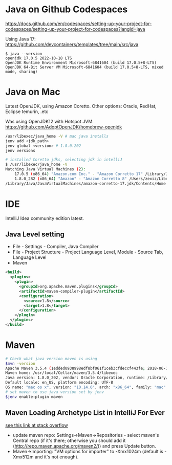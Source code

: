 # Java on Github Codespaces

https://docs.github.com/en/codespaces/setting-up-your-project-for-codespaces/setting-up-your-project-for-codespaces?langId=java

Using Java 17: https://github.com/devcontainers/templates/tree/main/src/java

```
$ java --version
openjdk 17.0.5 2022-10-18 LTS
OpenJDK Runtime Environment Microsoft-6841604 (build 17.0.5+8-LTS)
OpenJDK 64-Bit Server VM Microsoft-6841604 (build 17.0.5+8-LTS, mixed mode, sharing)
```

# Java on Mac

Latest OpenJDK, using Amazon Coretto. Other options: Oracle, RedHat, Eclipse temurin, .etc

Was using OpenJDK12 with Hotspot JVM: https://github.com/AdoptOpenJDK/homebrew-openjdk

```bash
/usr/libexec/java_home -V # mac java installs
jenv add <jdk_path>
jenv global <version> # 1.8.0.202
jenv versions
```

```bash
# installed Coretto jdks, selecting jdk in intelliJ
$ /usr/libexec/java_home -V
Matching Java Virtual Machines (2):
    17.0.5 (x86_64) "Amazon.com Inc." - "Amazon Corretto 17" /Library/Java/JavaVirtualMachines/amazon-corretto-17.jdk/Contents/Home
    1.8.0_282 (x86_64) "Amazon" - "Amazon Corretto 8" /Users/zexiz/Library/Java/JavaVirtualMachines/corretto-1.8.0_282/Contents/Home
/Library/Java/JavaVirtualMachines/amazon-corretto-17.jdk/Contents/Home
```

# IDE

IntelliJ Idea community edition latest.

## Java Level setting

- File - Settings - Compiler, Java Compiler
- File - Project Structure - Project Language Level, Module - Source Tab, Language Level
- Maven

```xml
<build>
  <plugins>
    <plugin>
      <groupId>org.apache.maven.plugins</groupId>
      <artifactId>maven-compiler-plugin</artifactId>
      <configuration>
        <source>1.8</source>
        <target>1.8</target>
      </configuration>
    </plugin>
  </plugins>
</build>
```

# Maven

```bash
# Check what java version maven is using
$mvn -version
Apache Maven 3.5.4 (1edded0938998edf8bf061f1ceb3cfdeccf443fe; 2018-06-17T11:33:14-07:00)
Maven home: /usr/local/Cellar/maven/3.5.4/libexec
Java version: 1.8.0_202, vendor: Oracle Corporation, runtime: /Library/Java/JavaVirtualMachines/jdk1.8.0_202.jdk/Contents/Home/jre
Default locale: en_US, platform encoding: UTF-8
OS name: "mac os x", version: "10.14.6", arch: "x86_64", family: "mac"
# set maven to use java version set by jenv
$jenv enable-plugin maven
```



## Maven Loading Archetype List in IntelliJ For Ever

[see this link at stack overflow](http://stackoverflow.com/questions/17421103/create-a-maven-project-in-intellij-idea-12-but-alway-in-the-loading-archetype-l)

- update maven repo: Settings->Maven->Repositories - select maven's Central repo (if it's there; otherwise you should add it (http://repo.maven.apache.org/maven2/)) and press Update button.
- Maven->Importing: "VM options for importer" to -Xmx1024m (default is -Xmx512m and it's not enough).
